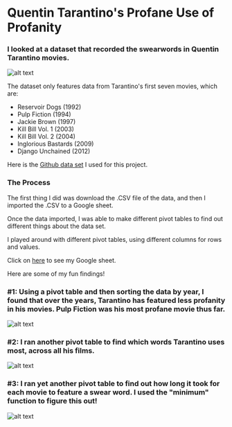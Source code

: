 # Quentin Tarantino's Profane Use of Profanity 

### I looked at a dataset that recorded the swearwords in Quentin Tarantino movies. 

![alt text](https://media.journalism.berkeley.edu/upload/2020/08/1597092627100e2cd.jpg "meme")

The dataset only features data from Tarantino's first seven movies, which are:
* Reservoir Dogs (1992)
* Pulp Fiction (1994)
* Jackie Brown (1997)
* Kill Bill Vol. 1 (2003)
* Kill Bill Vol. 2 (2004)
* Inglorious Bastards (2009)
* Django Unchained (2012)

Here is the [Github data set](https://github.com/fivethirtyeight/data/tree/master/tarantino) I used for this project.

### The Process

The first thing I did was download the .CSV file of the data, and then I imported the .CSV to a Google sheet. 

Once the data imported, I was able to make different pivot tables to find out different things about the data set. 

I played around with different pivot tables, using different columns for rows and values. 

Click on [here](https://docs.google.com/spreadsheets/d/1biHiaZM7RxnbwFX2ONaoTYmukXhc565rKTeeGpsujyQ/edit?usp=sharing) to see my Google sheet. 

Here are some of my fun findings!

### #1: Using a pivot table and then sorting the data by year, I found that over the years, Tarantino has featured less profanity in his movies. Pulp Fiction was his most profane movie thus far. 

![alt text](https://media.journalism.berkeley.edu/upload/2020/08/15970870007ef2d7e.png "Profanity over the Years")

### #2: I ran another pivot table to find which words Tarantino uses most, across all his films. 

![alt text](https://media.journalism.berkeley.edu/upload/2020/08/159708750873ffeaf.png "Top 10 Swear Words")

### #3: I ran yet another pivot table to find out how long it took for each movie to feature a swear word. I used the "minimum" function to figure this out! 

![alt text](https://media.journalism.berkeley.edu/upload/2020/08/15970922494051c12.png "How long until the first swear word")
